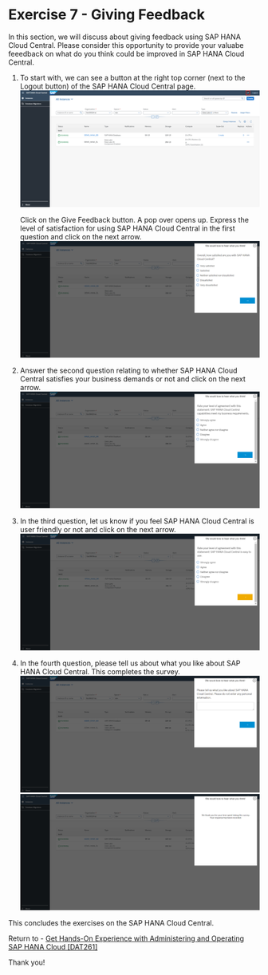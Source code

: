 # Exercise 7 - Giving Feedback

In this section, we will discuss about giving feedback using SAP HANA Cloud Central. Please consider this opportunity to provide your valuabe feeedback on what do you think could be improved in SAP HANA Cloud Central.
    
1. To start with, we can see a button at the right top corner (next to the Logout button) of the SAP HANA Cloud Central page.
    <kbd>
    ![](./images/1.png)
    </kbd>
    
    Click on the Give Feedback button. A pop over opens up. Express the level of satisfaction for using SAP HANA Cloud Central in the first question and click on the next arrow.
    <kbd>
    ![](./images/2.png)
    </kbd>
    
2. Answer the second question relating to whether SAP HANA Cloud Central satisfies your business demands or not and click on the next arrow.
    <kbd>
    ![](./images/3.png)
    </kbd>
    
3. In the third question, let us know if you feel SAP HANA Cloud Central is user friendly or not and click on the next arrow.
    <kbd>
    ![](./images/4.png)
    </kbd>
    
4. In the fourth question, please tell us about what you like about SAP HANA Cloud Central. This completes the survey.
    <kbd>
    ![](./images/5.png)
    </kbd>
    <kbd>
    ![](./images/6.png)
    </kbd>

This concludes the exercises on the SAP HANA Cloud Central.

Return to - [Get Hands-On Experience with Administering and Operating SAP HANA Cloud [DAT261]](../../../README.md)

Thank you!
